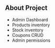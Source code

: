 

## About Project

- Admin Dashboard
- Products inventory
- Stock inventory
- Coupons CRUD
- Admin permissions

